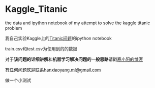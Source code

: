 # Kaggle_Titanic
the data and ipython notebook of my attempt to solve the kaggle titanic problem

我自己实验Kaggle上的[Titanic问题](https://www.kaggle.com/c/titanic)的ipython notebook

train.csv和test.csv为使用到的的数据

对于**该问题的详细讲解**和**机器学习解决问题的一般思路**请戳[寒小阳的博客](http://blog.csdn.net/han_xiaoyang/article/details/49797143)

有任何问题欢迎联系hanxiaoyang.ml@gmail.com

做一个小测试

